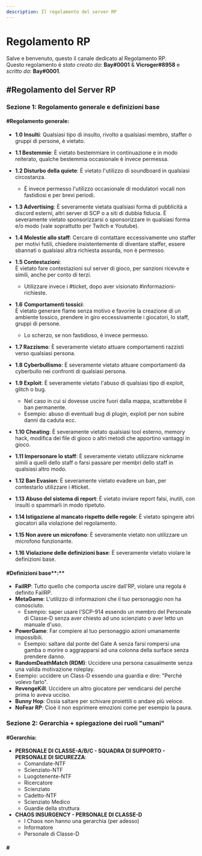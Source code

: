 ```yaml
---
description: Il regolamento del server RP
---
```


# Regolamento RP

Salve e benvenuto, questo il canale dedicato al Regolamento RP.   
Questo regolamento è _stato creato da_: **Bay\#0001** & **Vicroger\#8958** e _scritto da_: **Bay\#0001**.

## \#Regolamento del Server RP

### Sezione 1: Regolamento generale e definizioni base

#### \#Regolamento generale:

* **1.0 Insulti**: Qualsiasi tipo di insulto, rivolto a qualsiasi membro, staffer o gruppi di persone, è vietato. 
* **1.1 Bestemmie**: È vietato bestemmiare in continuazione e in modo reiterato, qualche bestemmia occasionale è invece permessa. 
* **1.2 Disturbo della quiete**: È vietato l'utilizzo di soundboard in qualsiasi circostanza. 
  * È invece permesso l'utilizzo occasionale di modulatori vocali non fastidiosi e per brevi periodi. 
* **1.3 Advertising**: È severamente vietata qualsiasi forma di pubblicità a discord esterni, altri server di SCP o a siti di dubbia fiducia.  È severamente vietato sponsorizzarsi o sponsorizzare in qualsiasi forma e/o modo \(vale soprattutto per Twitch e Youtube\). 
* **1.4 Molestie allo staff**: Cercare di contattare eccessivamente uno staffer per motivi futili, chiedere insistentemente di diventare staffer, essere sbannati o qualsiasi altra richiesta assurda, non è permesso. 
* **1.5 Contestazioni**:  
  È vietato fare contestazioni sul server di gioco, per sanzioni ricevute e simili, anche per conto di terzi.

  * Utilizzare invece i \#ticket, dopo aver visionato \#informazioni-richieste.

* **1.6**  **Comportamenti tossici**:  
  È vietato generare flame senza motivo e favorire la creazione di un ambiente tossico, prendere in giro eccessivamente i giocatori, lo staff, gruppi di persone.

  * Lo scherzo, se non fastidioso, è invece permesso.

* **1.7 Razzismo**: È severamente vietato attuare comportamenti razzisti verso qualsiasi persona. 
* **1.8 Cyberbullismo**: È severamente vietato attuare comportamenti da cyberbullo nei confronti di qualsiasi persona. 
* **1.9 Exploit**: È severamente vietato l'abuso di qualsiasi tipo di exploit, glitch o bug. 
  * Nel caso in cui si dovesse uscire fuori dalla mappa, scatterebbe il ban permanente. 
  * Esempio: abuso di eventuali bug di plugin, exploit per non subire danni da caduta ecc. 
* **1.10 Cheating**: È severamente vietato qualsiasi tool esterno, memory hack, modifica dei file di gioco o altri metodi che apportino vantaggi in gioco. 
* **1.11  Impersonare lo staff**: È severamente vietato utilizzare nickname simili a quelli dello staff o farsi passare per membri dello staff in qualsiasi altro modo. 
* **1.12 Ban Evasion**: È severamente vietato evadere un ban, per contestarlo utilizzare i \#ticket. 
* **1.13 Abuso del sistema di report**: È vietato inviare report falsi, inutili, con insulti o spammarli in modo ripetuto. 
* **1.14 Istigazione al mancato rispetto delle regole**: È vietato spingere altri giocatori alla violazione del regolamento. 
* **1.15 Non avere un microfono**: È severamente vietato non utilizzare un microfono funzionante. 
* **1.16 Violazione delle definizioni base**: È severamente vietato violare le definizioni base.

#### \#Definizioni base**:**

* **FailRP**: Tutto quello che comporta uscire dall'RP, violare una regola è definito FailRP. 
* **MetaGame**: L'utilizzo di informazioni che il tuo personaggio non ha conosciuto.
  * Esempio: saper usare l'SCP-914 essendo un membro del Personale di Classe-D senza aver chiesto ad uno scienziato o aver letto un manuale d'uso. 
* **PowerGame**: Far compiere al tuo personaggio azioni umanamente impossibili.
  * Esempio: saltare dal ponte del Gate A senza farsi rompersi una gamba o morire o aggrapparsi ad una colonna della surface senza prendere danno. 
*  **RandomDeathMatch \(RDM\)**: Uccidere una persona casualmente senza una valida motivazione roleplay. 
  * Esempio: uccidere un Class-D essendo una guardia e dire: "Perché volevo farlo". 
*  **RevengeKill**: Uccidere un altro giocatore per vendicarsi del perché prima lo aveva ucciso. 
*  **Bunny Hop**: Ossia saltare per schivare proiettili o andare più veloce. 
*  **NoFear RP**: Cioè il non esprimere emozioni come per esempio la paura.

### Sezione 2: Gerarchia + spiegazione dei ruoli "umani"

#### \#Gerarchia:

* **PERSONALE DI CLASSE-A/B/C - SQUADRA DI SUPPORTO - PERSONALE DI SICUREZZA**:
  * Comandate-NTF
  * Scienziato-NTF
  * Luogotenente-NTF
  * Ricercatore 
  * Scienziato 
  * Cadetto-NTF
  * Scienziato Medico
  * Guardie della struttura 
* **CHAOS INSURGENCY - PERSONALE DI CLASSE-D**
  * I Chaos non hanno una gerarchia \(per adesso\)
  * Informatore
  * Personale di Classe-D

#### **\#**

